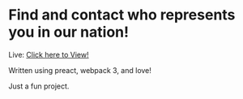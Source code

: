 # Find and contact who represents you in our nation!

Live: <a target="_blank" href="https://repme.netlify.com" >Click here to View!</a>

Written using preact, webpack 3, and love!

Just a fun project.